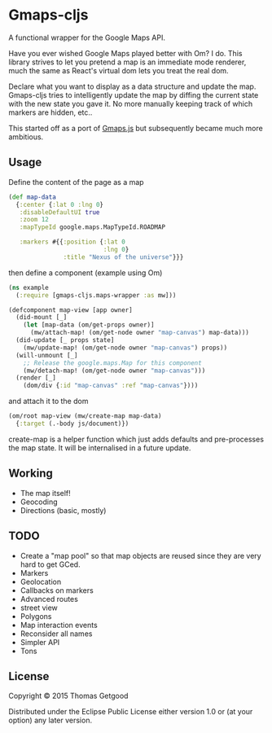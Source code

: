 # Gmaps-cljs

A functional wrapper for the Google Maps API.

Have you ever wished Google Maps played better with Om? I do. This
library strives to let you pretend a map is an immediate mode
renderer, much the same as React's virtual dom lets you treat the real
dom.

Declare what you want to display as a data structure and update the
map. Gmaps-cljs tries to intelligently update the map by diffing the
current state with the new state you gave it. No more manually keeping
track of which markers are hidden, etc..

This started off as a port of
[Gmaps.js](https://hpneo.github.io/gmaps/) but subsequently became
much more ambitious.

## Usage

Define the content of the page as a map

```clojure
(def map-data
  {:center {:lat 0 :lng 0}
   :disableDefaultUI true
   :zoom 12
   :mapTypeId google.maps.MapTypeId.ROADMAP

   :markers #{{:position {:lat 0
                          :lng 0}
               :title "Nexus of the universe"}}}
```

then define a component (example using Om)

```clojure
(ns example
  (:require [gmaps-cljs.maps-wrapper :as mw]))

(defcomponent map-view [app owner]
  (did-mount [_]
    (let [map-data (om/get-props owner)]
      (mw/attach-map! (om/get-node owner "map-canvas") map-data)))
  (did-update [_ props state]
    (mw/update-map! (om/get-node owner "map-canvas") props))
  (will-unmount [_]
    ;; Release the google.maps.Map for this component
    (mw/detach-map! (om/get-node owner "map-canvas")))
  (render [_]
    (dom/div {:id "map-canvas" :ref "map-canvas"})))
```
 
and attach it to the dom

```clojure
(om/root map-view (mw/create-map map-data)
  {:target (.-body js/document)})
```

create-map is a helper function which just adds defaults and
pre-processes the map state. It will be internalised in a future
update.

## Working

* The map itself!
* Geocoding
* Directions (basic, mostly)

## TODO

* Create a "map pool" so that map objects are reused since they are
  very hard to get GCed.
* Markers
* Geolocation
* Callbacks on markers
* Advanced routes
* street view
* Polygons
* Map interaction events
* Reconsider all names
* Simpler API
* Tons 

## License

Copyright © 2015 Thomas Getgood

Distributed under the Eclipse Public License either version 1.0 or (at
your option) any later version.
